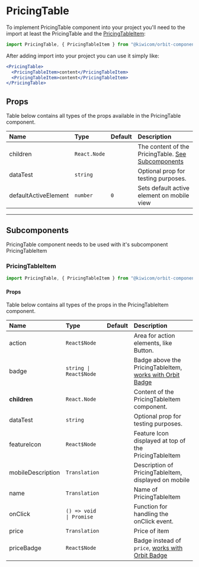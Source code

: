 # PricingTable

To implement PricingTable component into your project you'll need to the import at least the PricingTable and the [PricingTableItem](#pricingTableItem):

```jsx
import PricingTable, { PricingTableItem } from "@kiwicom/orbit-components/lib/PricingTable";
```

After adding import into your project you can use it simply like:

```jsx
<PricingTable>
  <PricingTableItem>content</PricingTableItem>
  <PricingTableItem>content</PricingTableItem>
</PricingTable>
```

## Props

Table below contains all types of the props available in the PricingTable component.

| Name                 | Type         | Default | Description                                                          |
| :------------------- | :----------- | :------ | :------------------------------------------------------------------- |
| children             | `React.Node` |         | The content of the PricingTable. [See Subcomponents](#subcomponents) |
| dataTest             | `string`     |         | Optional prop for testing purposes.                                  |
| defaultActiveElement | `number`     | `0`     | Sets default active element on mobile view                           |

---

## Subcomponents

PricingTable component needs to be used with it's subcomponent PricingTableItem

### PricingTableItem

```jsx
import PricingTable, { PricingTableItem } from "@kiwicom/orbit-components/lib/PricingTable";
```

#### Props

Table below contains all types of the props in the PricingTableItem component.

| Name              | Type                    | Default | Description                                                                    |
| :---------------- | :---------------------- | :------ | :----------------------------------------------------------------------------- |
| action            | `React$Node`            |         | Area for action elements, like Button.                                         |
| badge             | `string \| React$Node`  |         | Badge above the PricingTableItem, [works with Orbit Badge](../Badge/README.md) |
| **children**      | `React.Node`            |         | Content of the PricingTableItem component.                                     |
| dataTest          | `string`                |         | Optional prop for testing purposes.                                            |
| featureIcon       | `React$Node`            |         | Feature Icon displayed at top of the PricingTableItem                          |
| mobileDescription | `Translation`           |         | Description of PricingTableItem, displayed on mobile                           |
| name              | `Translation`           |         | Name of PricingTableItem                                                       |
| onClick           | `() => void \| Promise` |         | Function for handling the onClick event.                                       |
| price             | `Translation`           |         | Price of item                                                                  |
| priceBadge        | `React$Node`            |         | Badge instead of `price`, [works with Orbit Badge](../Badge/README.md)         |
